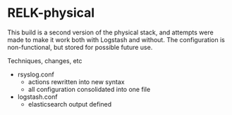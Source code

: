 # RELK-physical

This build is a second version of the physical stack, and attempts were made to make it work both with Logstash and without.
The configuration is non-functional, but stored for possible future use.

Techniques, changes, etc
* rsyslog.conf
  * actions rewritten into new syntax
  * all configuration consolidated into one file
* logstash.conf
  * elasticsearch output defined
